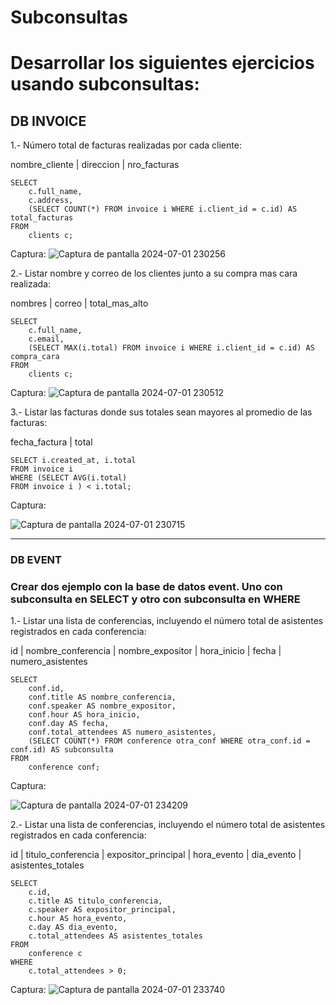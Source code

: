 # Subconsultas 
# Desarrollar los siguientes ejercicios usando subconsultas:

## DB INVOICE
1.- Número total de facturas realizadas por cada cliente:

 nombre_cliente | direccion | nro_facturas

```
SELECT 
    c.full_name, 
    c.address,
    (SELECT COUNT(*) FROM invoice i WHERE i.client_id = c.id) AS total_facturas
FROM 
    clients c;
```
Captura:
![Captura de pantalla 2024-07-01 230256](https://github.com/CarlosQ18a/tarea_1/assets/146890782/165b0221-daba-41db-90e1-fcd3d45053ac)


2.- Listar nombre y correo de los clientes junto a su compra mas cara realizada:

nombres |  correo   | total_mas_alto
```
SELECT 
    c.full_name, 
    c.email, 
    (SELECT MAX(i.total) FROM invoice i WHERE i.client_id = c.id) AS compra_cara
FROM 
    clients c;

```
Captura:
![Captura de pantalla 2024-07-01 230512](https://github.com/CarlosQ18a/tarea_1/assets/146890782/242dc7a3-5247-4cd5-b6f6-3926539eb3bf)


3.- Listar las facturas donde sus totales sean mayores al promedio de las facturas:

fecha_factura | total 
```
SELECT i.created_at, i.total
FROM invoice i
WHERE (SELECT AVG(i.total)
FROM invoice i ) < i.total;
```
Captura:

![Captura de pantalla 2024-07-01 230715](https://github.com/CarlosQ18a/tarea_1/assets/146890782/812451f7-a6a6-48b3-9630-df6cb44ad6be)

 
 ---
 
### DB EVENT
### Crear dos ejemplo con la base de datos event. Uno con subconsulta en SELECT y otro con subconsulta  en WHERE

1.- Listar una lista de conferencias, incluyendo el número total de asistentes registrados en cada conferencia:

id | nombre_conferencia | nombre_expositor | hora_inicio | fecha | numero_asistentes

```
SELECT 
    conf.id, 
    conf.title AS nombre_conferencia, 
    conf.speaker AS nombre_expositor, 
    conf.hour AS hora_inicio, 
    conf.day AS fecha, 
    conf.total_attendees AS numero_asistentes,
    (SELECT COUNT(*) FROM conference otra_conf WHERE otra_conf.id = conf.id) AS subconsulta
FROM 
    conference conf;
```
Captura:

![Captura de pantalla 2024-07-01 234209](https://github.com/CarlosQ18a/tarea_1/assets/146890782/fccc908d-8f69-4546-be3c-253b0182e125)

2.- Listar una lista de conferencias, incluyendo el número total de asistentes registrados en cada conferencia:

id | titulo_conferencia | expositor_principal | hora_evento | dia_evento | asistentes_totales

```
SELECT 
    c.id, 
    c.title AS titulo_conferencia, 
    c.speaker AS expositor_principal, 
    c.hour AS hora_evento, 
    c.day AS dia_evento, 
    c.total_attendees AS asistentes_totales
FROM 
    conference c
WHERE 
    c.total_attendees > 0; 
```
Captura:
![Captura de pantalla 2024-07-01 233740](https://github.com/CarlosQ18a/tarea_1/assets/146890782/f889fcba-d67c-4880-9df9-05fc7c972668)

